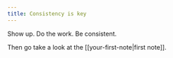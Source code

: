 ```yaml
---
title: Consistency is key
---
```


Show up. Do the work. Be consistent.

Then go take a look at the [[your-first-note|first note]].

